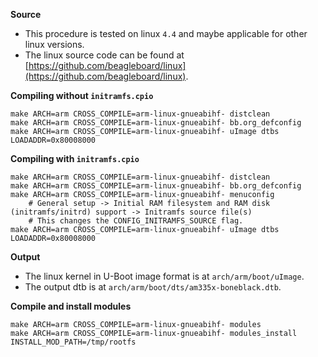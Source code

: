 **Source**

- This procedure is tested on linux `4.4` and maybe applicable for other linux versions.
- The linux source code can be found at [https://github.com/beagleboard/linux](https://github.com/beagleboard/linux).


**Compiling without `initramfs.cpio`**

```shell
make ARCH=arm CROSS_COMPILE=arm-linux-gnueabihf- distclean
make ARCH=arm CROSS_COMPILE=arm-linux-gnueabihf- bb.org_defconfig
make ARCH=arm CROSS_COMPILE=arm-linux-gnueabihf- uImage dtbs LOADADDR=0x80008000
```


**Compiling with `initramfs.cpio`**

```shell
make ARCH=arm CROSS_COMPILE=arm-linux-gnueabihf- distclean
make ARCH=arm CROSS_COMPILE=arm-linux-gnueabihf- bb.org_defconfig
make ARCH=arm CROSS_COMPILE=arm-linux-gnueabihf- menuconfig
	# General setup -> Initial RAM filesystem and RAM disk (initramfs/initrd) support -> Initramfs source file(s)
	# This changes the CONFIG_INITRAMFS_SOURCE flag.
make ARCH=arm CROSS_COMPILE=arm-linux-gnueabihf- uImage dtbs LOADADDR=0x80008000
```


**Output**

- The linux kernel in U-Boot image format is at `arch/arm/boot/uImage`.
- The output dtb is at `arch/arm/boot/dts/am335x-boneblack.dtb`.


**Compile and install modules**

```shell
make ARCH=arm CROSS_COMPILE=arm-linux-gnueabihf- modules
make ARCH=arm CROSS_COMPILE=arm-linux-gnueabihf- modules_install INSTALL_MOD_PATH=/tmp/rootfs
```
